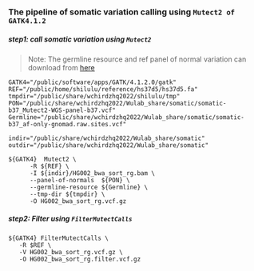 ### The pipeline of somatic variation calling using `Mutect2 of GATK4.1.2`
##### step1: call somatic variation using `Mutect2`
> Note: The germline resource and ref panel of normal variation can download from [here](https://console.cloud.google.com/storage/browser/gatk-best-practices/somatic-hg38/)

```
GATK4="/public/software/apps/GATK/4.1.2.0/gatk"
REF="/public/home/shilulu/reference/hs37d5/hs37d5.fa"
tmpdir="/public/share/wchirdzhq2022/shilulu/tmp"
PON="/public/share/wchirdzhq2022/Wulab_share/somatic/somatic-b37_Mutect2-WGS-panel-b37.vcf"
Germline="/public/share/wchirdzhq2022/Wulab_share/somatic/somatic-b37_af-only-gnomad.raw.sites.vcf"

indir="/public/share/wchirdzhq2022/Wulab_share/somatic"
outdir="/public/share/wchirdzhq2022/Wulab_share/somatic"

${GATK4}  Mutect2 \
      -R ${REF} \
      -I ${indir}/HG002_bwa_sort_rg.bam \
      --panel-of-normals  ${PON} \
      --germline-resource ${Germline} \
      --tmp-dir ${tmpdir} \
      -O HG002_bwa_sort_rg.vcf.gz
```
##### step2: Filter using `FilterMutectCalls`
```
${GATK4} FilterMutectCalls \
   -R $REF \
   -V HG002_bwa_sort_rg.vcf.gz \
   -O HG002_bwa_sort_rg.filter.vcf.gz
```
